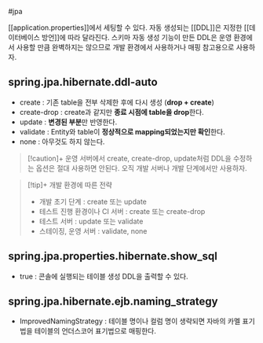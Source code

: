 #jpa 

[[application.properties]]에서 세팅할 수 있다. 자동 생성되는 [[DDL]]은 지정한 [[데이터베이스 방언]]에 따라 달라진다. 스키마 자동 생성 기능이 만든 DDL은 운영 환경에서 사용할 만큼 완벽하지는 않으므로 개발 환경에서 사용하거나 매핑 참고용으로 사용하자.
## spring.jpa.hibernate.ddl-auto
+ create : 기존 table을 전부 삭제한 후에 다시 생성 (**drop + create**)
+ create-drop : create과 같지만 **종료 시점에 table을 drop**한다.
+ update : **변경된 부분**만 반영한다.
+ validate : Entity와 table이 **정상적으로 mapping되었는지만 확인**한다.
+ none : 아무것도 하지 않는다.

> [!caution]+ 
> 운영 서버에서 create, create-drop, update처럼 DDL을 수정하는 옵션은 절대 사용하면 안된다. 오직 개발 서버나 개발 단계에서만 사용하자.

> [!tip]+ 개발 환경에 따른 전략
> + 개발 초기 단계 : create 또는 update
> + 테스트 진행 환경이나 CI 서버 : create 또는 create-drop
> + 테스트 서버 : update 또는 validate
> + 스테이징, 운영 서버 : validate, none
## spring.jpa.properties.hibernate.show_sql
+ true : 콘솔에 실행되는 테이블 생성 DDL을 출력할 수 있다.

## spring.jpa.hibernate.ejb.naming_strategy
+ ImprovedNamingStrategy : 테이블 명이나 컬럼 명이 생략되면 자바의 카멜 표기법을 테이블의 언더스코어 표기법으로 매핑한다.